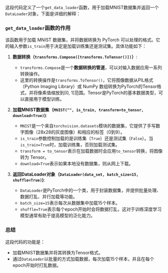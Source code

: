 这段代码定义了一个`get_data_loader`函数，用于加载MNIST数据集并返回一个`DataLoader`对象，下面是详细的解释：

### `get_data_loader`函数的作用

该函数用于加载 MNIST 数据集，并将数据转换为 PyTorch 可以处理的格式。它的输入参数`is_train`用于决定是加载训练集还是测试集。具体功能如下：

1. **数据转换（`transforms.Compose([transforms.ToTensor()])`）**:
    
    - `transforms.Compose`是一个**数据转换的管道**，可以对输入数据应用一系列转换操作。
    - 这里的转换操作是`transforms.ToTensor()`，它将图像数据从PIL格式（Python Imaging Library）或 NumPy 数组转换为PyTorch的Tensor格式，并将像素值缩放到[0, 1]范围。Tensor是PyTorch的基本数据类型，可以直接用于模型训练。
2. **加载MNIST数据集（`MNIST("", is_train, transform=to_tensor, download=True)`)**:
    
    - `MNIST`是一个来自`torchvision.datasets`模块的数据集，它提供了手写数字图像（28x28的灰度图像）和相应的标签（0到9）。
    - `is_train`参数控制加载的是训练集（`True`）还是测试集（`False`）。当`is_train=True`时，加载训练集，否则加载测试集。
    - `transform = to_tensor`表示在加载数据时会应用`to_tensor`转换，将图像转为 Tensor。
    - `download=True`表示如果本地没有数据集，则从网上下载。
3. **返回DataLoader对象（`DataLoader(data_set, batch_size=15, shuffle=True)`)**:
    
    - `DataLoader`是PyTorch中的一个类，用于封装数据集，并提供批量处理、数据打乱、并行加载等功能。
    - `batch_size=15`表示每次从数据集中加载15个样本。
    - `shuffle=True`表示每个epoch开始时会将数据打乱，这对于训练深度学习模型通常有助于提高模型的泛化能力。

### 总结

这段代码的功能是：

- 加载MNIST数据集并将其转换为Tensor格式。
- 通过`DataLoader`以批量的方式加载数据，每次加载15个样本，并且在每个epoch开始时打乱数据。